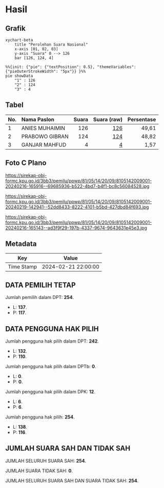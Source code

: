 # Hasil

## Grafik

```mermaid
xychart-beta
    title "Perolehan Suara Nasional"
    x-axis [01, 02, 03]
    y-axis "Suara" 0 --> 126
    bar [126, 124, 4]
```

```mermaid
%%{init: {"pie": {"textPosition": 0.5}, "themeVariables": {"pieOuterStrokeWidth": "5px"}} }%%
pie showData
    "1" : 126
    "2" : 124
    "3" : 4
```

## Tabel

| No. | Nama Paslon    | Suara | Suara (raw) | Persentase |
|:--- |:-------------- | -----:| -----------:| ----------:|
| 1   | ANIES MUHAIMIN | 126   | [126][p-1]  | 49,61      |
| 2   | PRABOWO GIBRAN | 124   | [124][p-2]  | 48,82      |
| 3   | GANJAR MAHFUD  | 4     | [4][p-3]    | 1,57       |


[p-1]: https://github.com/gigit-pemilu/pemilu-2024/blob/main/pilpres/hitung-suara/sub/81-maluku/sub/05-seram-bagian-timur/sub/14-siritaun-wida-timur/sub/2009-air-nanang/sub/001-tps/sub/paslon-1.txt
[p-2]: https://github.com/gigit-pemilu/pemilu-2024/blob/main/pilpres/hitung-suara/sub/81-maluku/sub/05-seram-bagian-timur/sub/14-siritaun-wida-timur/sub/2009-air-nanang/sub/001-tps/sub/paslon-2.txt
[p-3]: https://github.com/gigit-pemilu/pemilu-2024/blob/main/pilpres/hitung-suara/sub/81-maluku/sub/05-seram-bagian-timur/sub/14-siritaun-wida-timur/sub/2009-air-nanang/sub/001-tps/sub/paslon-3.txt

## Foto C Plano

https://sirekap-obj-formc.kpu.go.id/3bb3/pemilu/ppwp/81/05/14/20/09/8105142009001-20240216-165916--69685936-b522-4bd7-b4f1-bc8c56084528.jpg

https://sirekap-obj-formc.kpu.go.id/3bb3/pemilu/ppwp/81/05/14/20/09/8105142009001-20240219-142941--52dd8433-8222-4101-b5bd-427dbd84f693.jpg

https://sirekap-obj-formc.kpu.go.id/3bb3/pemilu/ppwp/81/05/14/20/09/8105142009001-20240216-165143--ad3f9f29-197b-4337-9674-9643631e45e3.jpg


## Metadata

| Key        | Value               |
| ---------- | ------------------- |
| Time Stamp | 2024-02-21 22:00:00 |


## DATA PEMILIH TETAP

Jumlah pemilih dalam DPT: **254**.
 * L: **137**.
 * P: **117**.

## DATA PENGGUNA HAK PILIH

Jumlah pengguna hak pilih dalam DPT: **242**.
 * L: **132**.
 * P: **110**.

Jumlah pengguna hak pilih dalam DPTb: **0**.
 * L: **0**.
 * P: **0**.

Jumlah pengguna hak pilih dalam DPK: **12**.
 * L: **6**.
 * P: **6**.

Jumlah pengguna hak pilih: **254**.
 * L: **138**.
 * P: **116**.

## JUMLAH SUARA SAH DAN TIDAK SAH

JUMLAH SELURUH SUARA SAH: **254**.

JUMLAH SUARA TIDAK SAH: **0**.

JUMLAH SELURUH SUARA SAH DAN SUARA TIDAK SAH: **254**.


